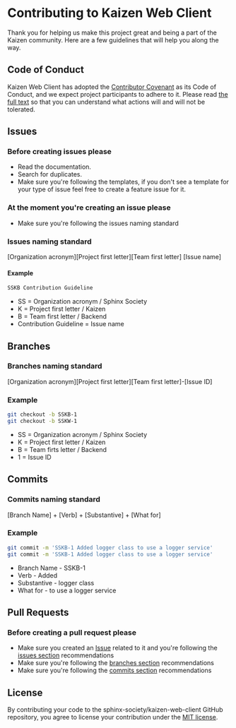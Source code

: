 # Contributing to Kaizen Web Client

Thank you for helping us make this project great and being a part of the Kaizen community. Here are a few guidelines that will help you along the way.

## Code of Conduct

Kaizen Web Client has adopted the [Contributor Covenant](https://www.contributor-covenant.org/) as its Code of Conduct, and we expect project participants to adhere to it.
Please read [the full text](/CODE_OF_CONDUCT.md) so that you can understand what actions will and will not be tolerated.

## Issues

### Before creating issues please

- Read the documentation.
- Search for duplicates.
- Make sure you're following the templates, if you don't see a template for your type of issue feel free to create a feature issue for it.

### At the moment you're creating an issue please

- Make sure you're following the issues naming standard

### Issues naming standard

[Organization acronym][Project first letter][Team first letter] [Issue name]

#### Example

```bash
SSKB Contribution Guideline
```

- SS = Organization acronym / Sphinx Society
- K = Project first letter / Kaizen
- B = Team first letter / Backend
- Contribution Guideline = Issue name

## Branches

### Branches naming standard

[Organization acronym][Project first letter][Team first letter]-[Issue ID]

### Example

```bash
git checkout -b SSKB-1
git checkout -b SSKW-1
```

- SS = Organization acronym / Sphinx Society
- K = Project first letter / Kaizen
- B = Team firts letter / Backend
- 1 = Issue ID

## Commits

### Commits naming standard

[Branch Name] + [Verb] + [Substantive] + [What for]

### Example

```bash
git commit -m 'SSKB-1 Added logger class to use a logger service'
git commit -m 'SSKB-1 Added logger class to use a logger service'
```

- Branch Name - SSKB-1
- Verb - Added
- Substantive - logger class
- What for - to use a logger service

## Pull Requests

### Before creating a pull request please

- Make sure you created an [Issue](https://www.github.com/sphinx-society/kaizen-web-client/issues) related to it and you're following the [issues section](#Issues) recommendations 
- Make sure you're following the [branches section](#Branches) recommendations
- Make sure you're following the [commits section](#Commits) recommendations

## License

By contributing your code to the sphinx-society/kaizen-web-client GitHub repository, you agree to license your contribution under the [MIT license](/LICENSE).